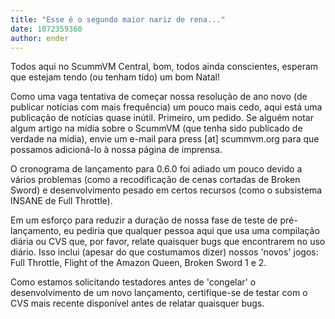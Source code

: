 ```yaml
---
title: "Esse é o segundo maior nariz de rena..."
date: 1072359360
author: ender
---
```


Todos aqui no ScummVM Central, bom, todos ainda conscientes, esperam que estejam tendo (ou tenham tido) um bom Natal!

Como uma vaga tentativa de começar nossa resolução de ano novo (de publicar notícias com mais frequência) um pouco mais cedo, aqui está uma publicação de notícias quase inútil. Primeiro, um pedido. Se alguém notar algum artigo na mídia sobre o ScummVM (que tenha sido publicado de verdade na mídia), envie um e-mail para press \[at\] scummvm.org para que possamos adicioná-lo à nossa página de imprensa.

O cronograma de lançamento para 0.6.0 foi adiado um pouco devido a vários problemas (como a recodificação de cenas cortadas de Broken Sword) e desenvolvimento pesado em certos recursos (como o subsistema INSANE de Full Throttle).

Em um esforço para reduzir a duração de nossa fase de teste de pré-lançamento, eu pediria que qualquer pessoa aqui que usa uma compilação diária ou CVS que, por favor, relate quaisquer bugs que encontrarem no uso diário. Isso inclui (apesar do que costumamos dizer) nossos 'novos' jogos: Full Throttle, Flight of the Amazon Queen, Broken Sword 1 e 2.

Como estamos solicitando testadores antes de 'congelar' o desenvolvimento de um novo lançamento, certifique-se de testar com o CVS mais recente disponível antes de relatar quaisquer bugs.
